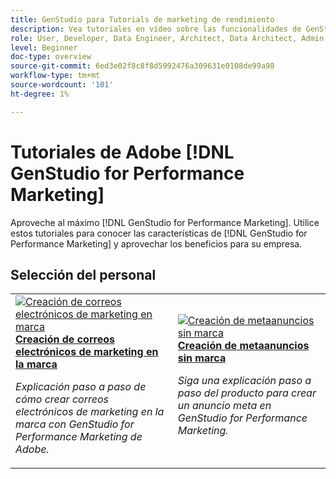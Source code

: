 ```yaml
---
title: GenStudio para Tutorials de marketing de rendimiento
description: Vea tutoriales en vídeo sobre las funcionalidades de GenStudio for Performance Marketing. Aprenda a crear rápidamente recursos en la marca, generar variaciones y optimizar experiencias.
role: User, Developer, Data Engineer, Architect, Data Architect, Admin, Leader
level: Beginner
doc-type: overview
source-git-commit: 6ed3e02f8c8f8d5992476a309631e0108de99a98
workflow-type: tm+mt
source-wordcount: '101'
ht-degree: 1%

---
```



# Tutoriales de Adobe [!DNL GenStudio for Performance Marketing]


Aproveche al máximo [!DNL GenStudio for Performance Marketing]. Utilice estos tutoriales para conocer las características de [!DNL GenStudio for Performance Marketing] y aprovechar los beneficios para su empresa.

<!-- 

To get started, 

* See the **"What's New"** section below for the latest updates and features
* **Staff Picks** highlights some of our favorite content 
* Explore the content by topic and subtopic in the **left navigation**
* Use the **search** field at the top of the page if you know what you want to learn

Curated learning experiences by role and skill level are also offered in the courses section. Simply sign-in with your Adobe ID and navigate to **Learn > Recommended courses** in the top navigation.


<div id="recs-overview-body-1"></div>
<div id="recs-overview-body-2"></div>
<div id="recs-overview-body-3"></div>
<div id="recs-overview-body-4"></div>
<div id="recs-overview-body-5"></div>
<div id="recs-overview-body-6"></div>

<div id="staff-picks-section">

-->

## Selección del personal

<table>
<tr>
  <td>
    <a href="./creating-experiences/creating-on-brand-emails.md">
      <img alt="Creación de correos electrónicos de marketing en marca" src="https://video.tv.adobe.com/v/3435056?format=jpeg" />
    </a>
    <div>
      <a href="./creating-experiences/creating-on-brand-emails.md">
    <strong>Creación de correos electrónicos de marketing en la marca</strong>
    </a>
    </div>
    <p>
    <em>Explicación paso a paso de cómo crear correos electrónicos de marketing en la marca con GenStudio for Performance Marketing de Adobe.</em>
    <p>
  </td>
  <td>
    <a href="./creating-experiences/creating-on-meta-ads.md">
      <img alt="Creación de metaanuncios sin marca" src="https://video.tv.adobe.com/v/3435057?format=jpeg" />
    </a>
    <div>
      <a href="./creating-experiences/creating-on-meta-ads.md">
    <strong>Creación de metaanuncios sin marca</strong>
    </a>
    </div>
    <p>
    <em>Siga una explicación paso a paso del producto para crear un anuncio meta en GenStudio for Performance Marketing.</em>
    <p>
  </td>
</table>

</div>

<!--   
## Additional resources

[Adobe Analytics documentation](https://experienceleague.adobe.com/docs/analytics.html)

-->

